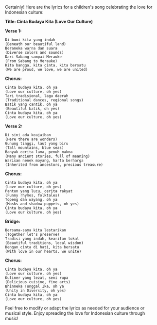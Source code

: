 Certainly! Here are the lyrics for a children's song celebrating the love for Indonesian culture:

**Title: Cinta Budaya Kita (Love Our Culture)**

**Verse 1:**
```
Di bumi kita yang indah
(Beneath our beautiful land)
Beraneka warna dan suara
(Diverse colors and sounds)
Dari Sabang sampai Merauke
(From Sabang to Merauke)
Kita bangga, kita cinta, kita bersatu
(We are proud, we love, we are united)
```

**Chorus:**
```
Cinta budaya kita, oh ya
(Love our culture, oh yes)
Tari tradisional, lagu daerah
(Traditional dances, regional songs)
Batik yang cantik, oh ya
(Beautiful batik, oh yes)
Cinta budaya kita, oh ya
(Love our culture, oh yes)
```

**Verse 2:**
```
Di sini ada keajaiban
(Here there are wonders)
Gunung tinggi, laut yang biru
(Tall mountains, blue seas)
Banyak cerita lama, penuh makna
(Many ancient stories, full of meaning)
Warisan nenek moyang, harta berharga
(Inherited from ancestors, precious treasure)
```

**Chorus:**
```
Cinta budaya kita, oh ya
(Love our culture, oh yes)
Pantun yang lucu, cerita rakyat
(Funny rhymes, folktales)
Topeng dan wayang, oh ya
(Masks and shadow puppets, oh yes)
Cinta budaya kita, oh ya
(Love our culture, oh yes)
```

**Bridge:**
```
Bersama-sama kita lestarikan
(Together let's preserve)
Tradisi yang indah, kearifan lokal
(Beautiful traditions, local wisdom)
Dengan cinta di hati, kita bersatu
(With love in our hearts, we unite)
```

**Chorus:**
```
Cinta budaya kita, oh ya
(Love our culture, oh yes)
Kuliner yang lezat, seni rupa
(Delicious cuisine, fine arts)
Bhinneka Tunggal Ika, oh ya
(Unity in Diversity, oh yes)
Cinta budaya kita, oh ya
(Love our culture, oh yes)
```

Feel free to modify or adapt the lyrics as needed for your audience or musical style. Enjoy spreading the love for Indonesian culture through music!
